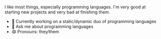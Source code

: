 I like most things, especially programming languages. I'm very good at starting new projects
and very bad at finishing them. 

- 🔭 Currently working on a static/dynamic duo of programming languages
- 💬 Ask me about programming languages
- 😄 Pronouns: they/them
